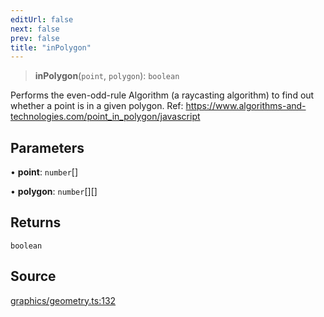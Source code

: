 ```yaml
---
editUrl: false
next: false
prev: false
title: "inPolygon"
---
```


> **inPolygon**(`point`, `polygon`): `boolean`

Performs the even-odd-rule Algorithm (a raycasting algorithm) to find out
whether a point is in a given polygon.
Ref: https://www.algorithms-and-technologies.com/point_in_polygon/javascript

## Parameters

• **point**: `number`[]

• **polygon**: `number`[][]

## Returns

`boolean`

## Source

[graphics/geometry.ts:132](https://github.com/dgmjs/dgmjs/blob/6298c851d69b83f472385d1ebb3c937ddb56985d/packages/core/src/graphics/geometry.ts#L132)
